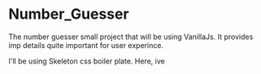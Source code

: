 # Number_Guesser

The number guesser small project that will be using VanillaJs.
It provides imp details quite important for user experince.

I'll be using Skeleton css boiler plate. Here, ive
